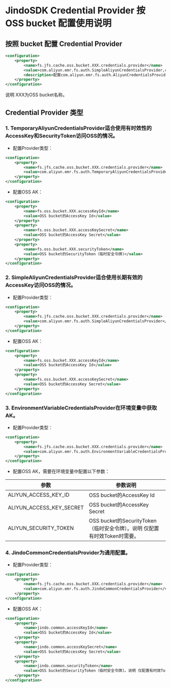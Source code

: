 # JindoSDK Credential Provider 按 OSS bucket 配置使用说明

## 按照 bucket 配置 Credential Provider

```xml
<configuration>
    <property>
        <name>fs.jfs.cache.oss.bucket.XXX.credentials.provider</name>
        <value>com.aliyun.emr.fs.auth.SimpleAliyunCredentialsProvider,com.aliyun.emr.fs.auth.EnvironmentVariableCredentialsProvider，com.aliyun.emr.fs.auth.JindoCommonCredentialsProvider</value>
        <description>配置com.aliyun.emr.fs.auth.AliyunCredentialsProvider的实现类，多个类时使用英文逗号（, ）隔开，按照先后顺序读取Credential直至读到有效的Credential。Provider详情请参见Credential Provider类型。</description>
    </property>
</configuration>
```
说明 XXX为OSS bucket名称。

## Credential Provider 类型

### 1. TemporaryAliyunCredentialsProvider适合使用有时效性的AccessKey和SecurityToken访问OSS的情况。
* 配置Provider类型：
```xml
<configuration>
    <property>
        <name>fs.jfs.cache.oss.bucket.XXX.credentials.provider</name>
        <value>com.aliyun.emr.fs.auth.TemporaryAliyunCredentialsProvider</value>
    </property>
</configuration>
```
* 配置OSS AK：
```xml
<configuration>
    <property>
        <name>fs.oss.bucket.XXX.accessKeyId</name>
        <value>OSS bucket的AccessKey Id</value>
    </property>
    <property>
        <name>fs.oss.bucket.XXX.accessKeySecret</name>
        <value>OSS bucket的AccessKey Secret</value>
    </property>
    <property>
        <name>fs.oss.bucket.XXX.securityToken</name>
        <value>OSS bucket的SecurityToken（临时安全令牌)</value>
    </property>
</configuration>
```

### 2. SimpleAliyunCredentialsProvider适合使用长期有效的AccessKey访问OSS的情况。
* 配置Provider类型：
```xml
<configuration>
    <property>
        <name>fs.jfs.cache.oss.bucket.XXX.credentials.provider</name>
        <value>com.aliyun.emr.fs.auth.SimpleAliyunCredentialsProvider</value>
    </property>
</configuration>
```
* 配置OSS AK：
```xml
<configuration>
    <property>
        <name>fs.oss.bucket.XXX.accessKeyId</name>
        <value>OSS bucket的AccessKey Id</value>
    </property>
    <property>
        <name>fs.oss.bucket.XXX.accessKeySecret</name>
        <value>OSS bucket的AccessKey Secret</value>
    </property>
</configuration>
```

### 3. EnvironmentVariableCredentialsProvider在环境变量中获取AK。
* 配置Provider类型：
```xml
<configuration>
    <property>
        <name>fs.jfs.cache.oss.bucket.XXX.credentials.provider</name>
        <value>com.aliyun.emr.fs.auth.EnvironmentVariableCredentialsProvider</value>
    </property>
</configuration>
```
* 配置OSS AK，需要在环境变量中配置以下参数：

| 参数                                    | 参数说明             |
| ------------------------------------------| ----------------- |
| ALIYUN_ACCESS_KEY_ID                      | OSS bucket的AccessKey Id |
| ALIYUN_ACCESS_KEY_SECRET                  | OSS bucket的AccessKey Secret |
| ALIYUN_SECURITY_TOKEN                     | OSS bucket的SecurityToken（临时安全令牌）。说明 仅配置有时效Token时需要。|


### 4. JindoCommonCredentialsProvider为通用配置。
* 配置Provider类型：
```xml
<configuration>
    <property>
        <name>fs.jfs.cache.oss.bucket.XXX.credentials.provider</name>
        <value>com.aliyun.emr.fs.auth.JindoCommonCredentialsProvider</value>
    </property>
</configuration>
```
* 配置OSS AK：
```xml
<configuration>
    <property>
        <name>jindo.common.accessKeyId</name>
        <value>OSS bucket的AccessKey Id</value>
    </property>
    <property>
        <name>jindo.common.accessKeySecret</name>
        <value>OSS bucket的AccessKey Secret</value>
    </property>
    <property>
        <name>jindo.common.securityToken</name>
        <value>OSS bucket的SecurityToken（临时安全令牌)。说明 仅配置有时效Token时需要。</value>
    </property>
</configuration>
```
